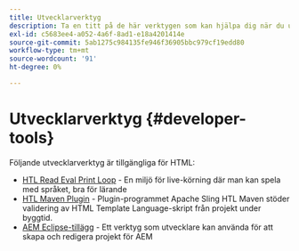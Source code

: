```yaml
---
title: Utvecklarverktyg
description: Ta en titt på de här verktygen som kan hjälpa dig när du utvecklar i HTML.
exl-id: c5683ee4-a052-4a6f-8ad1-e18a4201414e
source-git-commit: 5ab1275c984135fe946f36905bbc979cf19edd80
workflow-type: tm+mt
source-wordcount: '91'
ht-degree: 0%

---
```



# Utvecklarverktyg {#developer-tools}

Följande utvecklarverktyg är tillgängliga för HTML:

* [HTL Read Eval Print Loop](https://github.com/adobe/aem-htl-repl) - En miljö för live-körning där man kan spela med språket, bra för lärande
* [HTL Maven Plugin](https://sling.apache.org/components/htl-maven-plugin/) - Plugin-programmet Apache Sling HTL Maven stöder validering av HTML Template Language-skript från projekt under byggtid.
* [AEM Eclipse-tillägg](https://experienceleague.adobe.com/docs/experience-manager-cloud-service/content/implementing/developer-tools/eclipse.html) - Ett verktyg som utvecklare kan använda för att skapa och redigera projekt för AEM
